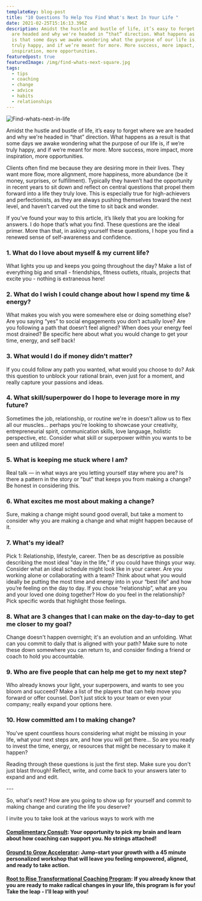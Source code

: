 ```yaml
---
templateKey: blog-post
title: "10 Questions To Help You Find What's Next In Your Life "
date: 2021-02-25T15:16:13.396Z
description: Amidst the hustle and bustle of life, it’s easy to forget where we
  are headed and why we're headed in “that” direction. What happens as a result
  is that some days we awake wondering what the purpose of our life is, if we’re
  truly happy, and if we’re meant for more. More success, more impact, more
  inspiration, more opportunities.
featuredpost: true
featuredImage: /img/find-whats-next-square.jpg
tags:
  - tips
  - coaching
  - change
  - advice
  - habits
  - relationships
---
```

![Find-whats-next-in-life](/img/find-whats-next.jpg "Searching for your next adventure")

Amidst the hustle and bustle of life, it’s easy to forget where we are headed and why we're headed in “that” direction. What happens as a result is that some days we awake wondering what the purpose of our life is, if we’re truly happy, and if we’re meant for more. More success, more impact, more inspiration, more opportunities.

Clients often find me because they are desiring more in their lives. They want more flow, more alignment, more happiness, more abundance (be it money, surprises, or fulfillment). Typically they haven’t had the opportunity in recent years to sit down and reflect on central questions that propel them forward into a life they truly love. This is especially true for high-achievers and perfectionists, as they are always pushing themselves toward the next level, and haven’t carved out the time to sit back and wonder.

If you’ve found your way to this article, it’s likely that you are looking for answers. I do hope that’s what you find. These questions are the ideal primer. More than that, in asking yourself these questions, I hope you find a renewed sense of self-awareness and confidence. 

### 1. What do I love about myself & my current life? 

What lights you up and keeps you going throughout the day? Make a list of everything big and small - friendships, fitness outlets, rituals, projects that excite you - nothing is extraneous here!

### 2. What do I wish I could change about how I spend my time & energy?  

What makes you wish you were somewhere else or doing something else? Are you saying “yes” to social engagements you don’t actually love? Are you following a path that doesn’t feel aligned? When does your energy feel most drained? Be specific here about what you would change to get your time, energy, and self back!

### 3. What would I do if money didn't matter? 

If you could follow any path you wanted, what would you choose to do? Ask this question to unblock your rational brain, even just for a moment, and really capture your passions and ideas.

### 4. What skill/superpower do I hope to leverage more in my future? 

Sometimes the job, relationship, or routine we're in doesn't allow us to flex all our muscles... perhaps you're looking to showcase your creativity, entrepreneurial spirit, communication skills, love language, holistic perspective, etc. Consider what skill or superpower within you wants to be seen and utilized more!

### 5. What is keeping me stuck where I am? 

Real talk — in what ways are you letting yourself stay where you are? Is there a pattern in the story or "but" that keeps you from making a change? Be honest in considering this.

### 6. What excites me most about making a change?

Sure, making a change might sound good overall, but take a moment to consider why you are making a change and what might happen because of it.

### 7. What's my ideal? 

Pick 1: Relationship, lifestyle, career. Then be as descriptive as possible describing the most ideal "day in the life," if you could have things your way. Consider what an ideal schedule might look like in your career. Are you working alone or collaborating with a team? Think about what you would ideally be putting the most time and energy into in your “best life” and how you’re feeling on the day to day. If you chose “relationship”, what are you and your loved one doing together? How do you feel in the relationship? Pick specific words that highlight those feelings.

### 8. What are 3 changes that I can make on the day-to-day to get me closer to my goal? 

Change doesn't happen overnight; it's an evolution and an unfolding. What can you commit to daily that is aligned with your path? Make sure to note these down somewhere you can return to, and consider finding a friend or coach to hold you accountable.

### 9. Who are five people that can help me get to my next step? 

Who already knows your light, your superpowers, and wants to see you bloom and succeed? Make a list of the players that can help move you forward or offer counsel. Don’t just stick to your team or even your company; really expand your options here.

### 10. How committed am I to making change? 

You've spent countless hours considering what might be missing in your life, what your next steps are, and how you will get there... So are you ready to invest the time, energy, or resources that might be necessary to make it happen?

Reading through these questions is just the first step. Make sure you don't just blast through! Reflect, write, and come back to your answers later to expand and and edit.

\---

So, what's next? How are you going to show up for yourself and commit to making change and curating the life you deserve?

I invite you to take look at the various ways to work with me

#### [Complimentary Consult](https://www.sheilaanne.com/book/exploration/): Your opportunity to pick my brain and learn about how coaching can support you. No strings attached!

#### [Ground to Grow Accelerator](https://www.sheilaanne.com/book/ground-to-grow/): Jump-start your growth with a 45 minute personalized workshop that will leave you feeling empowered, aligned, and ready to take action.

#### [Root to Rise Transformational Coaching Program](https://www.sheilaanne.com/root-to-rise/): If you already know that you are ready to make radical changes in your life, this program is for you! Take the leap - I’ll leap with you!
